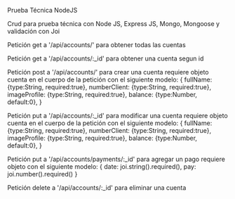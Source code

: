 Prueba Técnica NodeJS

Crud para prueba técnica con Node JS, Express JS, Mongo, Mongoose y validación con Joi

Petición get        a '/api/accounts/'
para obtener todas las cuentas

Petición get        a '/api/accounts/:_id'
para obtener una cuenta segun id

Petición post       a '/api/accounts/'
para crear una cuenta
requiere objeto cuenta en el cuerpo de la petición con el siguiente modelo:
{
    fullName: {type:String, required:true},
    numberClient: {type:String, required:true},
    imageProfile: {type:String, required:true},
    balance: {type:Number, default:0},
}

Petición put        a '/api/accounts/:_id'
para modificar una cuenta
requiere objeto cuenta en el cuerpo de la petición con el siguiente modelo:
{
    fullName: {type:String, required:true},
    numberClient: {type:String, required:true},
    imageProfile: {type:String, required:true},
    balance: {type:Number, default:0},
}

Petición put        a '/api/accounts/payments/:_id'
para agregar un pago
requiere objeto con el siguiente modelo:
{
    date: joi.string().required(),
    pay: joi.number().required()
}

Petición delete     a '/api/accounts/:_id'
para eliminar una cuenta